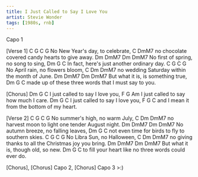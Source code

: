 ```yaml
---
title: I Just Called to Say I Love You
artist: Stevie Wonder
tags: [1980s, rnb]
---
```


Capo 1

[Verse 1]
C                  G      C     G
No New Year's day, to celebrate, 
             C                             DmM7
no chocolate covered candy hearts to give away. 
            Dm      DmM7       Dm DmM7
No first of spring, no song to sing, 
         Dm                  G        C
In fact, here's just another ordinary day. 
C                 G       C    G
No April rain, no flowers bloom, 
           C                            Dm  DmM7
no wedding Saturday within the month of June. 
            Dm  DmM7         Dm  DmM7
But what it is, is something true, 
           Dm                     G             C
made up of these three words that I must say to you. 

[Chorus]
       Dm        G     C
I just called to say I love you, 
       F         G              Am
I just called to say how much I care. 
       Dm        G     C
I just called to say I love you, 
      F                G            C
and I mean it from the bottom of my heart. 

[Verse 2]
            C     G       C  G
No summer's high, no warm July, 
           C                               Dm  DmM7
no harvest moon to light one tender August night. 
          Dm      DmM7       Dm    DmM7
No autumn breeze, no falling leaves, 
         Dm                G               C
not even time for birds to fly to southern skies. 
         C    G        C  G
No Libra Sun, no Halloween, 
          C                                   Dm   DmM7
no giving thanks to all the Christmas joy you bring. 
            Dm  DmM7           Dm  DmM7
But what it is, though old, so new. 
             Dm                  G                C
to fill your heart like no three words could ever do. 

[Chorus], [Chorus] Capo 2, [Chorus] Capo 3 >:)